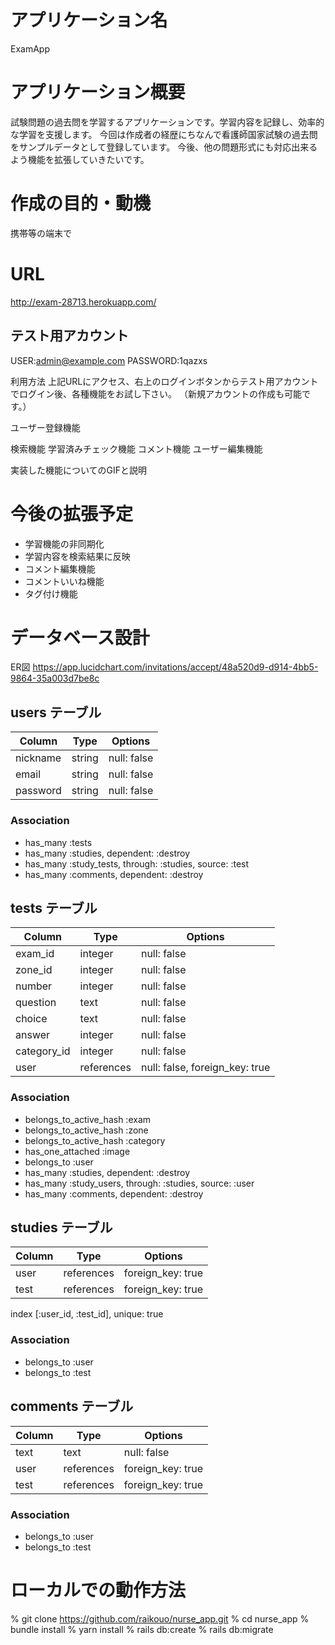 # アプリケーション名
ExamApp

# アプリケーション概要
試験問題の過去問を学習するアプリケーションです。学習内容を記録し、効率的な学習を支援します。
今回は作成者の経歴にちなんで看護師国家試験の過去問をサンプルデータとして登録しています。
今後、他の問題形式にも対応出来るよう機能を拡張していきたいです。

# 作成の目的・動機

携帯等の端末で

# URL
http://exam-28713.herokuapp.com/

## テスト用アカウント
USER:admin@example.com
PASSWORD:1qazxs

利用方法
上記URLにアクセス、右上のログインボタンからテスト用アカウントでログイン後、各種機能をお試し下さい。
（新規アカウントの作成も可能です。）



ユーザー登録機能

検索機能
学習済みチェック機能
コメント機能
ユーザー編集機能




実装した機能についてのGIFと説明

# 今後の拡張予定
- 学習機能の非同期化
- 学習内容を検索結果に反映
- コメント編集機能
- コメントいいね機能
- タグ付け機能

# データベース設計

ER図
https://app.lucidchart.com/invitations/accept/48a520d9-d914-4bb5-9864-35a003d7be8c

## users テーブル

| Column          | Type       | Options                        |
| --------------- | ---------- | ------------------------------ |
| nickname        | string     | null: false                    |
| email           | string     | null: false                    |
| password        | string     | null: false                    |

### Association
- has_many :tests
- has_many :studies, dependent: :destroy
- has_many :study_tests, through: :studies, source: :test
- has_many :comments, dependent: :destroy


## tests テーブル

| Column          | Type       | Options                        |
| --------------- | ---------- | ------------------------------ |
| exam_id         | integer    | null: false                    |
| zone_id         | integer    | null: false                    |
| number          | integer    | null: false                    |
| question        | text       | null: false                    |
| choice          | text       | null: false                    |
| answer          | integer    | null: false                    |
| category_id     | integer    | null: false                    |
| user            | references | null: false, foreign_key: true |

### Association
- belongs_to_active_hash :exam
- belongs_to_active_hash :zone
- belongs_to_active_hash :category
- has_one_attached :image
- belongs_to :user
- has_many :studies, dependent: :destroy
- has_many :study_users, through: :studies, source: :user
- has_many :comments, dependent: :destroy

## studies テーブル

| Column          | Type       | Options                        |
| --------------- | ---------- | ------------------------------ |
| user            | references | foreign_key: true              |
| test            | references | foreign_key: true              |
index [:user_id, :test_id], unique: true

### Association
- belongs_to :user
- belongs_to :test

## comments テーブル

| Column          | Type       | Options                        |
| --------------- | ---------- | ------------------------------ |
| text            | text       | null: false                    |
| user            | references | foreign_key: true              |
| test            | references | foreign_key: true              |

### Association
- belongs_to :user
- belongs_to :test


# ローカルでの動作方法
% git clone https://github.com/raikouo/nurse_app.git
% cd nurse_app
% bundle install
% yarn install
% rails db:create
% rails db:migrate
